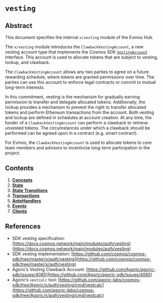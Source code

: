 <!--
order: 0
title: "Vesting Overview"
parent:
  title: "vesting"
-->

# `vesting`

## Abstract

This document specifies the internal `x/vesting` module of the Evmos Hub.

The `x/vesting` module introduces the `ClawbackVestingAccount`,  a new vesting account type that implements the Cosmos SDK [`VestingAccount`](https://docs.cosmos.network/main/modules/auth/vesting#vesting-account-types) interface. This account is used to allocate tokens that are subject to vesting, lockup, and clawback.

The `ClawbackVestingAccount` allows any two parties to agree on a future rewarding schedule, where tokens are granted permissions over time. The parties can use this account to enforce legal contracts or commit to mutual long-term interests.

In this commitment, vesting is the mechanism for gradually earning permission to transfer and delegate allocated tokens. Additionally, the lockup provides a mechanism to prevent the right to transfer allocated tokens and perform Ethereum transactions from the account. Both vesting and lockup are defined in schedules at account creation. At any time, the funder of a `ClawbackVestingAccount` can perform a clawback to retrieve unvested tokens. The circumstances under which a clawback should be performed can be agreed upon in a contract (e.g. smart contract).

For Evmos, the `ClawbackVestingAccount` is used to allocate tokens to core team members and advisors to incentivize long-term participation in the project.

## Contents

1. **[Concepts](01_concepts.md)**
2. **[State](02_state.md)**
3. **[State Transitions](03_state_transitions.md)**
4. **[Transactions](04_transactions.md)**
5. **[AnteHandlers](05_antehandlers.md)**
6. **[Events](06_events.md)**
7. **[Clients](07_clients.md)**

## References

- SDK vesting specification: [https://docs.cosmos.network/main/modules/auth/vesting](https://docs.cosmos.network/main/modules/auth/vesting)
- SDK vesting implementation: [https://github.com/cosmos/cosmos-sdk/tree/master/x/auth/vesting](https://github.com/cosmos/cosmos-sdk/tree/master/x/auth/vesting)
- Agoric’s Vesting Clawback Account: [https://github.com/Agoric/agoric-sdk/issues/4085](https://github.com/Agoric/agoric-sdk/issues/4085)
- Agoric’s `vestcalc` tool: [https://github.com/agoric-labs/cosmos-sdk/tree/Agoric/x/auth/vesting/cmd/vestcalc](https://github.com/agoric-labs/cosmos-sdk/tree/Agoric/x/auth/vesting/cmd/vestcalc)
